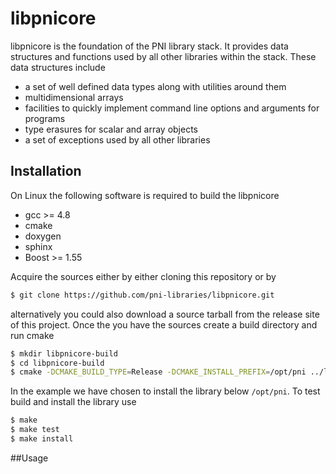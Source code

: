 # libpnicore
                                   

libpnicore is the foundation of the PNI library stack. It provides data structures
and functions used by all other libraries within the stack. These data
structures include

* a set of well defined data types along with utilities around them
* multidimensional arrays
* facilities to quickly implement command line options and arguments
  for programs
* type erasures for scalar and array objects
* a set of exceptions used by all other libraries 

## Installation

On Linux the following software is required to build the libpnicore

* gcc >= 4.8
* cmake 
* doxygen
* sphinx
* Boost >= 1.55

Acquire the sources either by either cloning this repository or by 

```bash
$ git clone https://github.com/pni-libraries/libpnicore.git
```

alternatively you could also download a source tarball from the release 
site of this project. Once the you have the sources create a build 
directory and run cmake 

```bash
$ mkdir libpnicore-build
$ cd libpnicore-build
$ cmake -DCMAKE_BUILD_TYPE=Release -DCMAKE_INSTALL_PREFIX=/opt/pni ../libpnicore
```
In the example we have chosen to install the library below `/opt/pni`. 
To test build and install the library use 

```bash
$ make
$ make test
$ make install
```

##Usage
